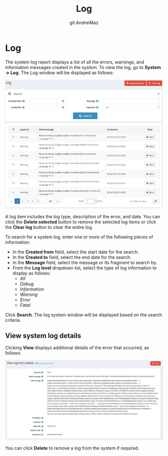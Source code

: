 ﻿---
title: Log
uid: en/running-your-store/system-administration/log
author: git.AndreiMaz
contributors: git.exileDev, git.mariannk, git.DmitriyKulagin
---

# Log

The system log report displays a list of all the errors, warnings, and information messages created in the system. To view the log, go to **System → Log**. The *Log* window will be displayed as follows:

![Log](_static/log/log.png)

A log item includes the log type, description of the error, and date. You can click the **Delete selected** button to remove the selected log items or click the **Clear log** button to clear the entire log.

To search for a system log, enter one or more of the following pieces of information:

* In the **Created from** field, select the start date for the search.
* In the **Created to** field, select the end date for the search.
* In the **Message** field, select the message or its fragment to search by.
* From the **Log level** dropdown list, select the type of log information to display as follows:
  * *All*
  * *Debug*
  * *Information*
  * *Warning*
  * *Error*
  * *Fatal*

Click **Search**. The log system window will be displayed based on the search criteria.

## View system log details

Clicking **View** displays additional details of the error that occurred, as follows:

![Log entry - Details](_static/log/log-details.jpg)

You can click **Delete** to remove a log from the system if required.
